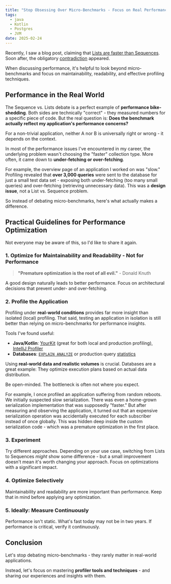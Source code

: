 ```yaml
---
title: "Stop Obsessing Over Micro-Benchmarks - Focus on Real Performance Instead"
tags:
  - java
  - Kotlin
  - Postgres
  - JVM
date: 2025-02-24
---
```


Recently, I saw a blog post, claiming that [Lists are faster than Sequences](https://chrisbanes.me/posts/use-sequence/). Soon after, the obligatory [contradiction](https://erikvv.github.io/sequence-revenge/) appeared.

When discussing performance, it's helpful to look beyond micro-benchmarks and focus on maintainability, readability, and effective profiling techniques.

## Performance in the Real World

The Sequence vs. Lists debate is a perfect example of **performance bike-shedding**. Both sides are technically "correct" - they measured numbers for a specific piece of code. But the real question is: **Does the benchmark actually reflect my application's performance concerns?**

For a non-trivial application, neither A nor B is universally right or wrong - it depends on the context.

In most of the performance issues I've encountered in my career, the underlying problem wasn't choosing the "faster" collection type. More often, it came down to **under-fetching or over-fetching**.

For example, the overview page of an application I worked on was "slow." Profiling revealed that **over 3,000 queries** were sent to the database for just a small test data set - exposing both under-fetching (too many small queries) and over-fetching (retrieving unnecessary data). This was a **design issue**, not a List vs. Sequence problem.

So instead of debating micro-benchmarks, here's what actually makes a difference.

## Practical Guidelines for Performance Optimization

Not everyone may be aware of this, so I'd like to share it again.

### 1. Optimize for Maintainability and Readability - Not for Performance

> **"Premature optimization is the root of all evil."** - Donald Knuth

A good design naturally leads to better performance. Focus on architectural decisions that prevent under- and over-fetching.

### 2. Profile the Application

Profiling under **real-world conditions** provides far more insight than isolated (local) profiling. That said, testing an application in isolation is still better than relying on micro-benchmarks for performance insights.

Tools I've found useful:

- **Java/Kotlin**: [YourKit](https://www.yourkit.com/) (great for both local and production profiling), [IntelliJ Profiler](https://www.jetbrains.com/pages/intellij-idea-profiler/)
- **Databases**: [`EXPLAIN ANALYZE`](https://use-the-index-luke.com/sql/explain-plan/postgresql/getting-an-execution-plan) or production query [statistics](https://www.postgresql.org/docs/9.4/pgstatstatements.html)

Using **real-world data and realistic volumes** is crucial. Databases are a great example: They optimize execution plans based on actual data distribution.

Be open-minded. The bottleneck is often not where you expect.

For example, I once profiled an application suffering from random reboots. We initially suspected slow serialization. There was even a home-grown serialization implementation that was supposedly "faster." But after measuring and observing the application, it turned out that an expensive serialization operation was accidentally executed for each subscriber instead of once globally. This was hidden deep inside the custom serialization code - which was a premature optimization in the first place.

### 3. Experiment

Try different approaches. Depending on your use case, switching from Lists to Sequences _might_ show some difference - but a small improvement doesn't mean it's worth changing your approach. Focus on optimizations with a significant impact.

### 4. Optimize Selectively

Maintainability and readability are more important than performance. Keep that in mind before applying any optimization.

### 5. Ideally: Measure Continuously

Performance isn't static. What's fast today may not be in two years. If performance is critical, verify it continuously.

## Conclusion

Let's stop debating micro-benchmarks - they rarely matter in real-world applications.

Instead, let's focus on mastering **profiler tools and techniques** - and sharing our experiences and insights with them.
